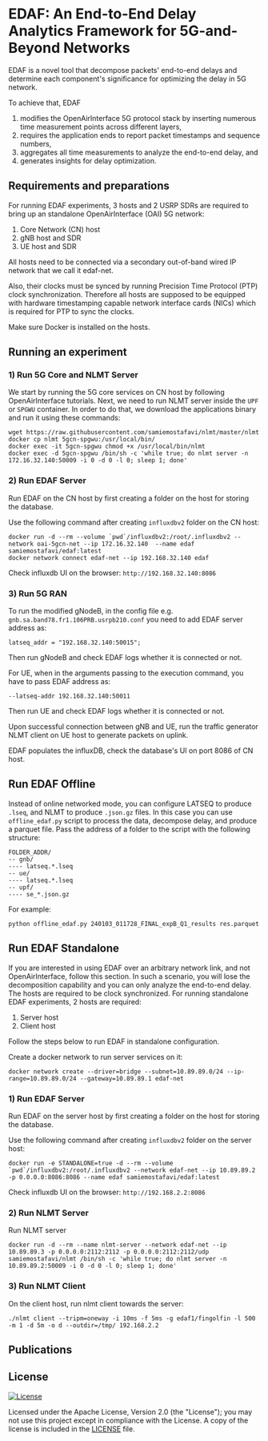 # EDAF: An End-to-End Delay Analytics Framework for 5G-and-Beyond Networks

EDAF is a novel tool that decompose packets' end-to-end delays and determine each component's significance for optimizing the delay in 5G network.

To achieve that, EDAF
 1) modifies the OpenAirInterface 5G protocol stack by inserting numerous time measurement points across different layers,
 2) requires the application ends to report packet timestamps and sequence numbers,
 3) aggregates all time measurements to analyze the end-to-end delay, and
 4) generates insights for delay optimization.

## Requirements and preparations

For running EDAF experiments, 3 hosts and 2 USRP SDRs are required to bring up an standalone OpenAirInterface (OAI) 5G network:
1. Core Network (CN) host
2. gNB host and SDR
3. UE host and SDR

All hosts need to be connected via a secondary out-of-band wired IP network that we call it edaf-net.

Also, their clocks must be synced by running Precision Time Protocol (PTP) clock synchronization.
Therefore all hosts are supposed to be equipped with hardware timestamping capable network interface cards (NICs) which is required for PTP to sync the clocks.

Make sure Docker is installed on the hosts.

## Running an experiment

### 1) Run 5G Core and NLMT Server

We start by running the 5G core services on CN host by following OpenAirInterface tutorials.
Next, we need to run NLMT server inside the `UPF` or `SPGWU` container.
In order to do that, we download the applications binary and run it using these commands:
```
wget https://raw.githubusercontent.com/samiemostafavi/nlmt/master/nlmt
docker cp nlmt 5gcn-spgwu:/usr/local/bin/
docker exec -it 5gcn-spgwu chmod +x /usr/local/bin/nlmt
docker exec -d 5gcn-spgwu /bin/sh -c 'while true; do nlmt server -n 172.16.32.140:50009 -i 0 -d 0 -l 0; sleep 1; done'
```

### 2) Run EDAF Server

Run EDAF on the CN host by first creating a folder on the host for storing the database.

Use the following command after creating `influxdbv2` folder on the CN host:
```
docker run -d --rm --volume `pwd`/influxdbv2:/root/.influxdbv2 --network oai-5gcn-net --ip 172.16.32.140  --name edaf samiemostafavi/edaf:latest
docker network connect edaf-net --ip 192.168.32.140 edaf
```
Check influxdb UI on the browser: `http://192.168.32.140:8086`


### 3) Run 5G RAN

To run the modified gNodeB, in the config file e.g. `gnb.sa.band78.fr1.106PRB.usrpb210.conf` you need to add EDAF server address as:
```
latseq_addr = "192.168.32.140:50015";
``` 
Then run gNodeB and check EDAF logs whether it is connected or not.

For UE, when in the arguments passing to the execution command, you have to pass EDAF address as:
```
--latseq-addr 192.168.32.140:50011
```
Then run UE and check EDAF logs whether it is connected or not.

Upon successful connection between gNB and UE, run the traffic generator NLMT client on UE host to generate packets on uplink.

EDAF populates the influxDB, check the database's UI on port 8086 of CN host.

## Run EDAF Offline

Instead of online networked mode, you can configure LATSEQ to produce `.lseq`, and NLMT to produce `.json.gz` files.
In this case you can use `offline_edaf.py` script to process the data, decompose delay, and produce a parquet file.
Pass the address of a folder to the script with the following structure:
```
FOLDER_ADDR/
-- gnb/
---- latseq.*.lseq
-- ue/
---- latseq.*.lseq
-- upf/
---- se_*.json.gz
```

For example:
```
python offline_edaf.py 240103_011728_FINAL_expB_Q1_results res.parquet
```

## Run EDAF Standalone

If you are interested in using EDAF over an arbitrary network link, and not OpenAirInterface, follow this section.
In such a scenario, you will lose the decomposition capability and you can only analyze the end-to-end delay.
The hosts are required to be clock synchronized.
For running standalone EDAF experiments, 2 hosts are required:
1. Server host
2. Client host

Follow the steps below to run EDAF in standalone configuration.

Create a docker network to run server services on it:
```
docker network create --driver=bridge --subnet=10.89.89.0/24 --ip-range=10.89.89.0/24 --gateway=10.89.89.1 edaf-net
```

### 1) Run EDAF Server

Run EDAF on the server host by first creating a folder on the host for storing the database.

Use the following command after creating `influxdbv2` folder on the server host:
```
docker run -e STANDALONE=true -d --rm --volume `pwd`/influxdbv2:/root/.influxdbv2 --network edaf-net --ip 10.89.89.2 -p 0.0.0.0:8086:8086 --name edaf samiemostafavi/edaf:latest
```
Check influxdb UI on the browser: `http://192.168.2.2:8086`

### 2) Run NLMT Server

Run NLMT server
```
docker run -d --rm --name nlmt-server --network edaf-net --ip 10.89.89.3 -p 0.0.0.0:2112:2112 -p 0.0.0.0:2112:2112/udp samiemostafavi/nlmt /bin/sh -c 'while true; do nlmt server -n 10.89.89.2:50009 -i 0 -d 0 -l 0; sleep 1; done'
```

### 3) Run NLMT Client

On the client host, run nlmt client towards the server:
```
./nlmt client --tripm=oneway -i 10ms -f 5ms -g edaf1/fingolfin -l 500 -m 1 -d 5m -o d --outdir=/tmp/ 192.168.2.2
```

## Publications

## License

[![License](https://img.shields.io/badge/License-Apache%202.0-blue.svg)](https://opensource.org/licenses/Apache-2.0)

Licensed under the Apache License, Version 2.0 (the "License"); you may not use this project except in compliance with the License. A copy of the license is included in the [LICENSE](LICENSE) file.
